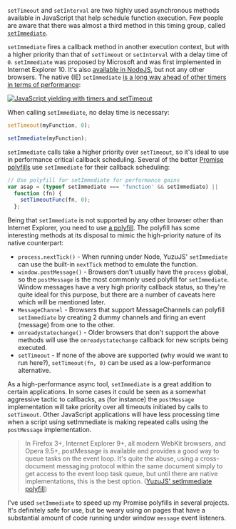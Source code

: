 <!--
title=setImmediate: a must-have polyfill
author=perry.mitchell
description=setImmediate offers, in most cases, unparalleled performance for asynchronous scheduling of functions, and is drastically underused in the wild.
date=2016-07-06 23:16:59
tags=async,promise,javascript,performance,polyfill
headerImg=lightning.jpg
-->
`setTimeout` and `setInterval` are two highly used asynchronous methods available in JavaScript that help schedule function execution. Few people are aware that there was almost a third method in this timing group, called [`setImmediate`](https://developer.mozilla.org/en/docs/Web/API/Window/setImmediate).

`setImmediate` fires a callback method in another execution context, but with a higher priority than that of `setTimeout` or `setInterval` with a delay time of `0`. `setImmediate` was proposed by Microsoft and was first implemented in Internet Explorer 10. It's also [available in NodeJS](https://nodejs.org/api/timers.html#timers_setimmediate_callback_arg), but not any other browsers. The native (IE) `setImmediate` [is a long way ahead of other timers in terms of performance](https://developer.microsoft.com/en-us/microsoft-edge/testdrive/demos/setimmediatesorting/):

[![JavaScript yielding with timers and setTimeout](yielding.jpg)](yielding.jpg)

When calling `setImmediate`, no delay time is necessary:

```js
setTimeout(myFunction, 0);

setImmediate(myFunction);
```

`setImmediate` calls take a higher priority over `setTimeout`, so it's ideal to use in performance critical callback scheduling. Several of the better [Promise polyfills](https://github.com/taylorhakes/promise-polyfill) use `setImmediate` for their callback scheduling:

```js
// Use polyfill for setImmediate for performance gains
var asap = (typeof setImmediate === 'function' && setImmediate) ||
  function (fn) {
    setTimeoutFunc(fn, 0);
  };
```

Being that `setImmediate` is not supported by any other browser other than Internet Explorer, you need to use [a polyfill](https://github.com/YuzuJS/setImmediate). The polyfill has some interesting methods at its disposal to mimic the high-priority nature of its native counterpart:

 * `process.nextTick()` - When running under Node, YuzuJS' `setImmediate` can use the built-in `nextTick` method to emulate the function.
 * `window.postMessage()` - Browsers don't usually have the `process` global, so the `postMessage` is the most commonly used polyfill for `setImmediate`. Window messages have a very high priority callback status, so they're quite ideal for this purpose, but there are a number of caveats here which will be mentioned later.
 * `MessageChannel` - Browsers that support MessageChannels can polyfill `setImmediate` by creating 2 dummy channels and firing an event (message) from one to the other.
 * `onreadystatechange()` - Older browsers that don't support the above methods will use the `onreadystatechange` callback for new scripts being executed.
 * `setTimeout` - If none of the above are supported (why would we want to run here?), `setTimeout(fn, 0)` can be used as a low-performance alternative.

As a high-performance async tool, `setImmediate` is a great addition to certain applications. In some cases it could be seen as a somewhat aggressive tactic to callbacks, as (for instance) the `postMessage` implementation will take priority over all timeouts initiated by calls to `setTimeout`. Other JavaScript applications will have less processing time when a script using setImmediate is making repeated calls using the `postMessage` implementation.

> In Firefox 3+, Internet Explorer 9+, all modern WebKit browsers, and Opera 9.5+, postMessage is available and provides a good way to queue tasks on the event loop. It's quite the abuse, using a cross-document messaging protocol within the same document simply to get access to the event loop task queue, but until there are native implementations, this is the best option. ([YuzuJS' setImmediate polyfill](https://github.com/YuzuJS/setImmediate/blob/master/README.md#postmessage))

I've used `setImmediate` to speed up my Promise polyfills in several projects. It's definitely safe for use, but be weary using on pages that have a substantial amount of code running under window `message` event listeners.
